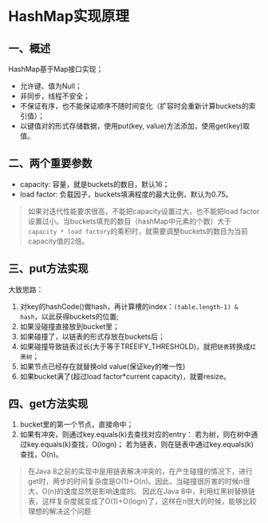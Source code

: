 # HashMap实现原理
## 一、概述
HashMap基于Map接口实现；  
- 允许键、值为Null；  
- 非同步，线程不安全；  
- 不保证有序，也不能保证顺序不随时间变化（扩容时会重新计算buckets的索引值）；
- 以键值对的形式存储数据，使用put(key, value)方法添加，使用get(key)取值。
## 二、两个重要参数
- capacity: 容量，就是buckets的数目，默认16；
- load factor: 负载因子，buckets填满程度的最大比例，默认为0.75。
>如果对迭代性能要求很高，不能把capacity设置过大，也不能把load factor设置过小。当buckets填充的数目（hashMap中元素的个数）大于`capacity * load factory`的乘积时，就需要调整buckets的数目为当前capacity值的2倍。
## 三、put方法实现
大致思路：  
1. 对key的hashCode()做hash，再计算槽的index：`(table.length-1) & hash`，以此获得buckets的位置; 
2. 如果没碰撞直接放到bucket里；
3. 如果碰撞了，以链表的形式存放在buckets后；
4. 如果碰撞导致链表过长(大于等于TREEIFY_THRESHOLD)，就把`链表`转换成`红黑树`；
5. 如果节点已经存在就替换old value(保证key的唯一性)
6. 如果bucket满了(超过load factor*current capacity)，就要resize。
## 四、get方法实现
1. bucket里的第一个节点，直接命中；
2. 如果有冲突，则通过key.equals(k)去查找对应的entry：
若为树，则在树中通过key.equals(k)查找，O(logn)；
若为链表，则在链表中通过key.equals(k)查找，O(n)。
>在Java 8之前的实现中是用链表解决冲突的，在产生碰撞的情况下，进行get时，两步的时间复杂度是O(1)+O(n)。因此，当碰撞很厉害的时候n很大，O(n)的速度显然是影响速度的。
因此在Java 8中，利用红黑树替换链表，这样复杂度就变成了O(1)+O(logn)了，这样在n很大的时候，能够比较理想的解决这个问题